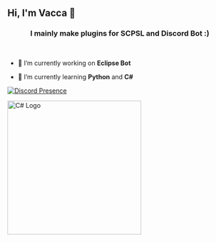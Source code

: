## Hi, I'm Vacca 👋

<h3 align="center"> I mainly make plugins for SCPSL and Discord Bot :)</h3><br>


- 🔭 I’m currently working on **Eclipse Bot**

- 🌱 I’m currently learning **Python** and **C#**


[![Discord Presence](https://lanyard.cnrad.dev/api/1030951880936935525)](https://discord.com/users/1030951880936935525)

<img src="https://upload.wikimedia.org/wikipedia/commons/b/bd/Logo_C_sharp.svg" alt="C# Logo" width="300"/>
